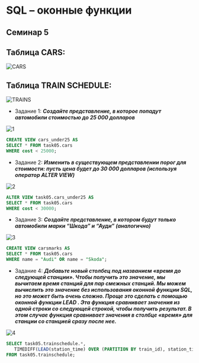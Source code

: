 # SQL – оконные функции

## Семинар 5

## Таблица CARS:

![CARS](https://media.discordapp.net/attachments/881919051679551509/1150454968998961242/image.png?width=1202&height=676)

## Таблица TRAIN SCHEDULE:

![TRAINS](https://media.discordapp.net/attachments/881919051679551509/1150461195426463875/image.png?width=1202&height=676)

* Задание 1: _**Создайте представление, в которое попадут автомобили стоимостью до 25 000 долларов**_ 

![1](https://media.discordapp.net/attachments/881919051679551509/1150456432697819216/image.png?width=1202&height=676)

 ```sql
CREATE VIEW cars_under25 AS
SELECT * FROM task05.cars
WHERE cost < 25000;
  ```

* Задание 2: _**Изменить в существующем представлении порог для стоимости: пусть цена будет до 30 000 долларов (используя оператор ALTER VIEW)**_ 

![2](https://media.discordapp.net/attachments/881919051679551509/1150457754050371734/image.png?width=1202&height=676)

 ```sql
ALTER VIEW task05.cars_under25 AS
SELECT * FROM task05.cars
WHERE cost < 30000;
  ```

* Задание 3: _**Создайте представление, в котором будут только автомобили марки “Шкода” и “Ауди” (аналогично)**_ 

![3](https://media.discordapp.net/attachments/881919051679551509/1150458476070457436/image.png?width=1202&height=676)

 ```sql
CREATE VIEW carsmarks AS
SELECT * FROM task05.cars
WHERE name = "Audi" OR name = "Skoda";
  ```

* Задание 4: _**Добавьте новый столбец под названием «время до следующей станции». Чтобы получить это значение, мы вычитаем время станций для пар смежных станций. Мы можем вычислить это значение без использования оконной функции SQL, но это может быть очень сложно. Проще это сделать с помощью оконной функции LEAD . Эта функция сравнивает значения из одной строки со следующей строкой, чтобы получить результат. В этом случае функция сравнивает значения в столбце «время» для станции со станцией сразу после нее.**_ 

![4](https://media.discordapp.net/attachments/881919051679551509/1150461654321078334/image.png?width=1202&height=676)

 ```sql
SELECT task05.trainschedule.*,
    TIMEDIFF(LEAD(station_time) OVER (PARTITION BY train_id), station_time) AS time_to_next_station
FROM task05.trainschedule;
  ```

